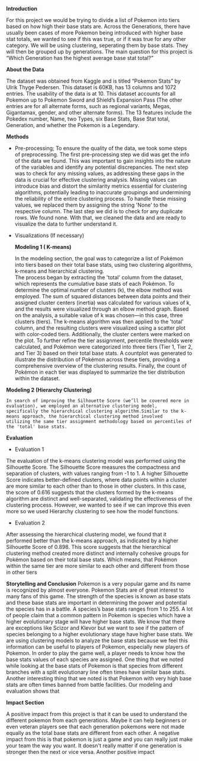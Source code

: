 **Introduction**

For this project we would be trying to divide a list of Pokemon into tiers based on how high their base stats are. Across the Generations, there have usually been cases of more Pokemon being introduced with higher base stat totals, we wanted to see if this was true, or if it was true for any other category. We will be using clustering, seperating them by base stats. They will then be grouped up by generations. The main question for this project is “Which Generation has the highest average base stat total?”  

**About the Data**

The dataset was obtained from Kaggle and is titled “Pokemon Stats” by Ulrik Thyge Pedersen. This dataset is 60KB, has 13 columns and 1072 entries. The usability of the data is at 10. This dataset accounts for all Pokemon up to Pokemon Sword and Shield’s Expansion Pass (The other entries are for all alternate forms, such as regional variants, Megas, Gigantamax, gender, and other alternate forms). The 13 features include the Pokedex number, Name, two Types, six Base Stats, Base Stat total, Generation, and whether the Pokemon is a Legendary. 

**Methods**

- Pre-processing; To ensure the quality of the data, we took some steps of preprocessing. The first pre-processing step we did was get 
  the info of the data we found. This was important to gain insights into the nature of the variables and identify any potential 
  discrepancies.
  The next step was to check for any missing values, as addressing these gaps in the data is crucial for effective clustering analysis. 
  Missing values can introduce bias and distort the similarity metrics essential for clustering algorithms, potentially leading to 
  inaccurate groupings and undermining the reliability of the entire clustering process. To handle these missing values, we replaced 
  them by assigning the string 'None' to the respective column.
  The last step we did is to check for any duplicate rows. We found none. With that, we cleaned the data and are ready to visualize the 
  data to further understand it.

- Visualizations (If necessary)
  
  **Modeling 1 ( K-means)**
  
    In the modeling section, the goal was to categorize a list of Pokémon into tiers based on their total base stats, using two 
    clustering algorithms, k-means and hierarchical clustering.  
    The process began by extracting the 'total' column from the dataset, which represents the cumulative base stats of each Pokémon. 
     To determine the optimal number of clusters (k), the elbow method was employed. The sum of squared distances between data points 
     and 
     their assigned cluster centers (inertia) was calculated for various values of k, and the results were visualized through an elbow 
      method graph. 
     Based on the analysis, a suitable value of k was chosen—in this case, three clusters (tiers). The k-means algorithm was then 
     applied to the 'total' column, and the resulting clusters were visualized using a scatter plot with color-coded tiers. 
    Additionally, the cluster centers were marked on the plot. To further refine the tier assignment, percentile thresholds were 
     calculated, and Pokémon were categorized into three tiers (Tier 1, Tier 2, and Tier 3) based on their total base stats. 
    A countplot was generated to illustrate the distribution of Pokémon across these tiers, providing a comprehensive overview of the 
     clustering results. 
    Finally, the count of Pokémon in each tier was displayed to summarize the tier distribution within the dataset.

**Modeling 2 (Hierarchy Clustering)**

    In search of improving the Silhouette Score (we’ll be covered more in evaluation), we employed an alternative clustering model, 
    specifically the hierarchical clustering algorithm.Similar to the k-means approach, the hierarchical clustering method involved 
    utilizing the same tier assignment methodology based on percentiles of the 'total' base stats.


**Evaluation**

- Evaluation 1
  
The evaluation of the k-means clustering model was performed using the Silhouette Score. The Silhouette Score measures the compactness and separation of clusters, with values ranging from -1 to 1. A higher Silhouette Score indicates better-defined clusters, where data points within a cluster are more similar to each other than to those in other clusters. In this case, the score of 0.616 suggests that the clusters formed by the k-means algorithm are distinct and well-separated, validating the effectiveness of the clustering process. However, we wanted to see if we can improve this even more so we used Hierarchy clustering to see how the model functions.

- Evaluation 2
  
After assessing the hierarchical clustering model, we found that it performed better than the k-means approach, as indicated by a higher Silhouette Score of 0.898. This score suggests that the hierarchical clustering method created more distinct and internally cohesive groups for Pokémon based on their total base stats. Which means, that Pokémon within the same tier are more similar to each other and different from those in other tiers


**Storytelling and Conclusion**
  Pokemon is a very popular game and its name is recognized by almost everyone. Pokemon Stats are of great interest to many fans of this game. The strength of the species is known as base stats and these base stats are important  in determining the power and potential the species has in a battle. A species’s base stats ranges from 1 to 255. A lot of people claim that a common pattern in Pokemon is species which have a higher evolutionary stage will have higher base stats. We know that there are exceptions like Scizor and Klevor but we want to see if the pattern of species belonging to a higher evolutionary stage have higher base stats. We are using clustering models to analyze the base stats because we feel this information can be useful to players of Pokemon, especially new players of Pokemon. In order to play the game well, a player needs to know how the base stats values of each species are assigned.
One thing that we noted while looking at the base stats of Pokemon is that species from different branches with a split evolutionary line often times have similar base stats. Another interesting thing that we noted is that Pokemon with very high base stats are often times  banned from battle facilities. Our modeling and evaluation shows that 

**Impact Section**

A positive impact from this project is that it can be used to understand the different pokemon from each generations. Maybe it can help beginners or even veteran players see that each generation pokemons were not made equally as the total base stats are different from each other. A negative impact from this is that pokemon is just a game and you can really just make your team the way you want. It doesn't really matter if one generation is stronger then the next or vice versa. Another positive impact 
